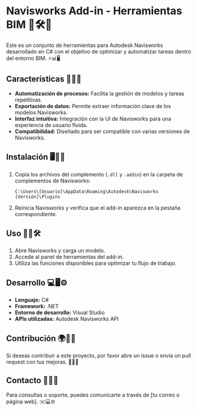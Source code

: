 # Navisworks Add-in - Herramientas BIM 🚀🛠️📌

Este es un conjunto de herramientas para Autodesk Navisworks desarrollado en C# con el objetivo de optimizar y automatizar tareas dentro del entorno BIM. ⚡📊🖥️

## Características 🎯🔧📂

- **Automatización de procesos:** Facilita la gestión de modelos y tareas repetitivas.
- **Exportación de datos:** Permite extraer información clave de los modelos Navisworks.
- **Interfaz intuitiva:** Integración con la UI de Navisworks para una experiencia de usuario fluida.
- **Compatibilidad:** Diseñado para ser compatible con varias versiones de Navisworks.

## Instalación 🖥️📁🔄

1. Copia los archivos del complemento (`.dll` y `.addin`) en la carpeta de complementos de Navisworks:
   ```
   C:\Users\[Usuario]\AppData\Roaming\Autodesk\Navisworks [Versión]\Plugins
   ```
2. Reinicia Navisworks y verifica que el add-in aparezca en la pestaña correspondiente.

## Uso 🚀📌🛠️

1. Abre Navisworks y carga un modelo.
2. Accede al panel de herramientas del add-in.
3. Utiliza las funciones disponibles para optimizar tu flujo de trabajo.

## Desarrollo 💻🖥️⚙️

- **Lenguaje:** C#
- **Framework:** .NET
- **Entorno de desarrollo:** Visual Studio
- **APIs utilizadas:** Autodesk Navisworks API

## Contribución 🌍🤝📜

Si deseas contribuir a este proyecto, por favor abre un issue o envía un pull request con tus mejoras. 🚀💡✅

## Contacto 📩📞💬

Para consultas o soporte, puedes comunicarte a través de [tu correo o página web]. ✉️💻🌐
